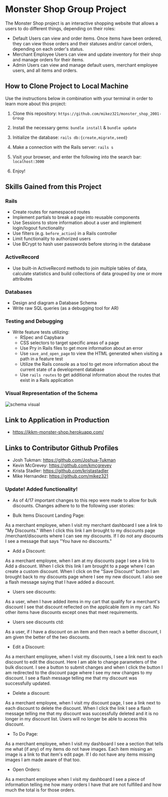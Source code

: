 # Monster Shop Group Project

The Monster Shop project is an interactive shopping website that allows a users to do different things, depending on their roles:
* Default Users can view and order items. Once items have been ordered, they can view those orders and their statuses and/or cancel orders, depending on each order's status.
* Merchant Employee Users can view and update inventory for their shop and manage orders for their items.
* Admin Users can view and manage default users, merchant employee users, and all items and orders.

## How to Clone Project to Local Machine
Use the instructions below in combination with your terminal in order to learn more about this project:

  1. Clone this repository:
    ```https://github.com/mikez321/monster_shop_2001-Group```

  2. Install the necessary gems:
    ```bundle install``` &
    ```bundle update```

  3. Initialize the database:
    ```rails db:{create,migrate,seed}```

  4. Make a connection with the Rails server:
    ```rails s```

  5. Visit your browser, and enter the following into the search bar:
  ```localhost:3000```

  6. Enjoy!

## Skills Gained from this Project

### Rails
* Create routes for namespaced routes
* Implement partials to break a page into reusable components
* Use Sessions to store information about a user and implement login/logout functionality
* Use filters (e.g. `before_action`) in a Rails controller
* Limit functionality to authorized users
* Use BCrypt to hash user passwords before storing in the database

### ActiveRecord
* Use built-in ActiveRecord methods to join multiple tables of data, calculate statistics and build collections of data grouped by one or more attributes

### Databases
* Design and diagram a Database Schema
* Write raw SQL queries (as a debugging tool for AR)

### Testing and Debugging
* Write feature tests utilizing:
  - RSpec and Capybara
  - CSS selectors to target specific areas of a page
  - Use Pry in Rails files to get more information about an error
  - Use `save_and_open_page` to view the HTML generated when visiting a path in a feature test
  - Utilize the Rails console as a tool to get more information about the current state of a development database
  - Use `rails routes` to get additional information about the routes that exist in a Rails application

### Visual Representation of the Schema
![schema visual](https://github.com/mikez321/monster_shop_2001-Group/blob/master/app/assets/images/Screen%20Shot%202020-04-21%20at%209.29.09%20PM.png)

## Link to Application in Production
* https://jkkm-monster-shop.herokuapp.com/

## Links to Contributor Github Profiles
* Josh Tukman: https://github.com/Joshua-Tukman
* Kevin McGrevey: https://github.com/kmcgrevey
* Krista Stadler:  https://github.com/kristastadler
* Mike Hernandez: https://github.com/mikez321

### Update!  Added functionality!

* As of 4/17 important changes to this repo were made to allow for bulk discounts.  Changes adhere to to the following user stories:

* Bulk Items Discount Landing Page:

As a merchant employee, when I visit my merchant dashboard I see a link to "My Discounts."  When I click this link I am brought to my discounts page /merchant/discounts where I can see my discounts.  If I do not any discounts I see a message that says "You have no discounts."

* Add a Discount:

As a merchant employee, when I am at my discounts page I see a link to Add a discount.  When I click this link I am brought to a page where I can create a custom discount.  When I click on the "Save Discount" button I am brought back to my discounts page where I see my new discount.  I also see a flash message saying that I have added a discount.

* Users see discounts:

As a user, when I have added items in my cart that qualify for a merchant's discount I see that discount reflected on the applicable item in my cart.  No other items have discounts except ones that meet requirements.

* Users see discounts ctd:

As a user, if I have a discount on an item and then reach a better discount, I am given the better of the two discounts.

* Edit a Discount:

As a merchant employee, when I visit my discounts, I see a link next to each discount to edit the discount.  Here I am able to change parameters of the bulk discount.  I see a button to submit changes and when I click the button I am redirected to the discount page where I see my new changes to my discount.  I see a flash message telling me that my discount was successfully updated.

* Delete a discount:

As a merchant employee, when I visit my discount page, I see a link next to each discount to delete the discount.  When I click the link I see a flash message telling me that my discount was successfully deleted and it is no longer in my discount list.  Users will no longer be able to access this discount.

* To Do Page:

As a merchant employee, when I visit my dashboard I see a section that tells me what (if any) of my items do not have images.  Each item missing an image is a link to that item's edit page.  If I do not have any items missing images I am made aware of that too.

* Open Orders:

As a merchant employee when I visit my dashboard I see a piece of information telling me how many orders I have that are not fulfilled and how much the total is for those orders.
